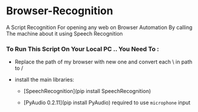 # Browser-Recognition

A Script Recognition For opening any web on Browser Automation By calling The machine about it using Speech Recognition

### To  Run  This  Script  On  Your  Local  PC .. You  Need  To :

  - Replace the path of my browser with new one and convert each \ in path to /

  - install the main libraries:

     - [SpeechRecognition](pip install SpeechRecognition)

     - [PyAudio 0.2.11](pip install PyAudio)  required to use `microphone` input 

       
